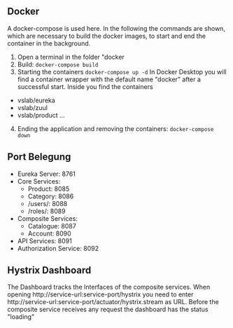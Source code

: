 ## Docker 
A docker-compose is used here. In the following the commands are shown, which are necessary to build the docker images, to start and end the container in the background. 
<br />
1. Open a terminal in the folder "docker
2. Build: `docker-compose build`
3. Starting the containers `docker-compose up -d`
In Docker Desktop you will find a container wrapper with the default name "docker" after a successful start. Inside you find the containers
- vslab/eureka
- vslab/zuul
- vslab/product
...
4. Ending the application and removing the containers:
`docker-compose down`

## Port Belegung

- Eureka Server: 8761
- Core Services:
    - Product: 8085
    - Category: 8086
    - /users/: 8088
    - /roles/: 8089
- Composite Services:
    - Catalogue: 8087
    - Account: 8090
- API Services: 8091
- Authorization Service: 8092

## Hystrix Dashboard
The Dashboard tracks the Interfaces of the composite services.
When opening http://service-url:service-port/hystrix you need to enter http://service-url:service-port/actuator/hystrix.stream as URL.
Before the composite service receives any request the dashboard has the status "loading"

